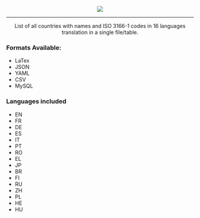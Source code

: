 <p align="center"><a href="http://www.paolo9785.com"><img src="http://www.paolo9785.com/images/logo_variant_black.png"></a></p>
<hr />
<p align="center">List of all countries with names and ISO 3166-1 codes in 16 languages translation in a single file/table.</p>

<h3>Formats Available:</h3>
<ul>
<li>LaTex</li>
<li>JSON</li>
<li>YAML</li>
<li>CSV</li>
<li>MySQL</lI>
</ul>

<h3>Languages included</h3>
<ul>
<li>EN</li>
<li>FR</li>
<li>DE</li>
<li>ES</li>
<li>IT</li>
<li>PT</li>
<li>RO</li>
<li>EL</li>
<li>JP</li>
<li>BR</li>
<li>FI</li>
<li>RU</li>
<li>ZH</li>
<li>PL</li>
<li>HE</li>
<li>HU</li>
  </ul>


